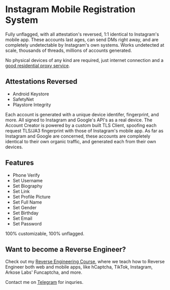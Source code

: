 # Instagram Mobile Registration System

Fully unflagged, with all attestation's reversed, 1:1 identical to Instagram's mobile app. 
These accounts last ages, can send DMs right away, and are completely undetectable by Instagram's own systems. Works undetected at scale, thousands of threads, millions of accounts generated.

No physical devices of any kind are required, just internet connection and a [good residential proxy service](https://proxi.sh/).

## Attestations Reversed

- Android Keystore
- SafetyNet
- Playstore Integrity

Each account is generated with a unique device identifer, fingerprint, and more. All signed to Instagram and Google's API's as a real device. 
The Account Creator is powered by a custom built TLS Client, spoofing each request TLS/JA3 fingerprint with those of Instagram's mobile app.
As far as Instagram and Google are concerned, these accounts are completely identical to their own organic traffic, and generated each from their own devices.

## Features

- Phone Verify
- Set Username
- Set Biography
- Set Link
- Set Profile Picture
- Set Full Name
- Set Gender
- Set Birthday
- Set Email
- Set Password

100% customizable, 100% unflagged.

## Want to become a Reverse Engineer?

Check out my [Reverse Engineering Course](https://reverser-academy.com), where we teach how to Reverse Engineer both web and mobile apps, like hCaptcha, TikTok, Instagram, Arkose Labs' Funcaptcha, and more.

Contact me on [Telegram](https://t.me/f8956c44e702e1584cc1b45b7f57c488) for inquries.